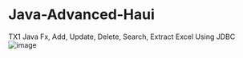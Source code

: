 # Java-Advanced-Haui
TX1 Java Fx, Add, Update, Delete, Search, Extract Excel Using JDBC
![image](https://github.com/TranvandatWhiteX/Java-Advanced-Haui/assets/96656521/f0bf7d7a-a9fb-4133-974a-ad5676ab48c5)
